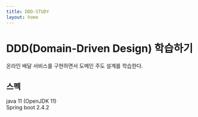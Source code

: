 ```yaml
---
title: DDD-STUDY
layout: home
---
```


# DDD(Domain-Driven Design) 학습하기

온라인 배달 서비스를 구현하면서 도메인 주도 설계를 학습한다.  

## 스펙
java 11 (OpenJDK 11)  
Spring boot 2.4.2  
